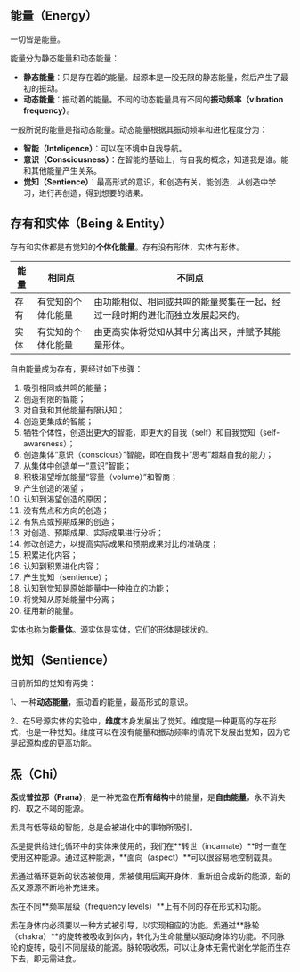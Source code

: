## 能量（Energy）

一切皆是能量。

能量分为静态能量和动态能量：

- **静态能量**：只是存在着的能量。起源本是一股无限的静态能量，然后产生了最初的振动。
- **动态能量**：振动着的能量。不同的动态能量具有不同的**振动频率（vibration frequency）**。

一般所说的能量是指动态能量。动态能量根据其振动频率和进化程度分为：

- **智能（Inteligence）**：可以在环境中自我导航。
- **意识（Consciousness）**：在智能的基础上，有自我的概念，知道我是谁。能和其他能量产生关系。
- **觉知（Sentience）**：最高形式的意识，和创造有关，能创造，从创造中学习，进行再创造，得到想要的结果。


## 存有和实体（Being & Entity）

存有和实体都是有觉知的**个体化能量**。存有没有形体，实体有形体。

能量|相同点|不同点
---|---|---
存有|有觉知的个体化能量|由功能相似、相同或共鸣的能量聚集在一起，经过一段时期的进化而独立发展起来的。
实体|有觉知的个体化能量|由更高实体将觉知从其中分离出来，并赋予其能量形体。

自由能量成为存有，要经过如下步骤：

1. 吸引相同或共鸣的能量；
2. 创造有限的智能；
3. 对自我和其他能量有限认知；
4. 创造更集成的智能；
5. 牺牲个体性，创造出更大的智能，即更大的自我（self）和自我觉知（self-awareness）；
6. 创造集体“意识（conscious）”智能，即在自我中“思考”超越自我的能力；
7. 从集体中创造单一“意识”智能；
8. 积极渴望增加能量“容量（volume）”和智商；
9. 产生创造的渴望；
10. 认知到渴望创造的原因；
11. 没有焦点和方向的创造；
12. 有焦点或预期成果的创造；
13. 对创造、预期成果、实际成果进行分析；
14. 修改创造力，以提高实际成果和预期成果对比的准确度；
15. 积累进化内容；
16. 认知到积累进化内容；
17. 产生觉知（sentience）；
18. 认知到觉知是原始能量中一种独立的功能；
19. 将觉知从原始能量中分离；
20. 征用新的能量。

实体也称为**能量体**。源实体是实体，它们的形体是球状的。


## 觉知（Sentience）

目前所知的觉知有两类：

1、一种**动态能量**，振动着的能量，最高形式的意识。

2、在5号源实体的实验中，**维度**本身发展出了觉知。维度是一种更高的存在形式，也是一种觉知。维度可以在没有能量和振动频率的情况下发展出觉知，因为它是起源构成的更高功能。


## 炁（Chi）

**炁**或**普拉那（Prana）**，是一种充盈在**所有结构**中的能量，是**自由能量**，永不消失的、取之不竭的能源。

炁具有低等级的智能，总是会被进化中的事物所吸引。

炁是提供给进化循环中的实体来使用的，我们在**转世（incarnate）**时一直在使用这种能源。通过这种能源，**面向（aspect）**可以很容易地控制载具。

炁通过循环更新的状态被使用，炁被使用后离开身体，重新组合成新的能源，新的炁又源源不断地补充进来。

炁在不同**频率层级（frequency levels）**上有不同的存在形式和功能。

炁在身体内必须要以一种方式被引导，以实现相应的功能。炁通过**脉轮（chakra）**的旋转被吸收到体内，转化为生命能量以驱动身体的功能。不同脉轮的旋转，吸引不同层级的能源。脉轮吸收炁，可以让身体无需代谢化学能而生存下去，即无需进食。